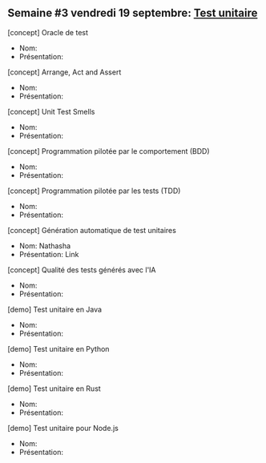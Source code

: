 ## Semaine #3 vendredi 19 septembre: [Test unitaire](https://github.com/umontreal-diro/IFT3913/issues/2)

[concept] Oracle de test             
- Nom:
- Présentation:

[concept] Arrange, Act and Assert    
- Nom:
- Présentation:

[concept] Unit Test Smells           
- Nom:
- Présentation:

[concept] Programmation pilotée par le comportement (BDD)
- Nom:
- Présentation:

[concept] Programmation pilotée par les tests (TDD) 
- Nom:
- Présentation:

[concept] Génération automatique de test unitaires                            
- Nom: Nathasha
- Présentation: Link

[concept] Qualité des tests générés avec l'IA                            
- Nom:
- Présentation:

[demo] Test unitaire en Java                              
- Nom:
- Présentation:

[demo] Test unitaire en Python    
- Nom:
- Présentation:

[demo] Test unitaire en Rust      
- Nom:
- Présentation:

[demo] Test unitaire pour Node.js 
- Nom:
- Présentation:
